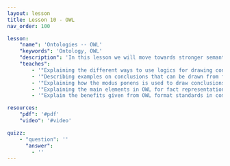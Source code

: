 ```yaml
---
layout: lesson
title: Lesson 10 - OWL
nav_order: 100

lesson:
    "name": 'Ontologies -- OWL' 
    "keywords": 'Ontology, OWL' 
    "description": 'In this lesson we will move towards stronger semantics support with the introduction to reasoning, ontologies and OWL --- the Web Ontology Language'
    "teaches": 
        - '"Explaining the different ways to use logics for drawing conclusions from facts (i.e. fact representations)"'
        - '"Describing examples on conclusions that can be drawn from facts"'
        - '"Explaining how the modus ponens is used to draw conclusions from existing data"' 
        - '"Explaining the main elements in OWL for fact representations"'
        - '"Explain the benefits given from OWL format standards in comparison to the RDF representation of data"'

resources:
    "pdf": '#pdf'
    "video": '#video'

quizz:
    - "question": ''
      "answer":   
        - ''
---
```

